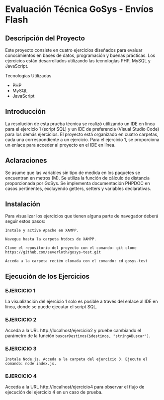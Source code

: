# Evaluación Técnica GoSys - Envíos Flash
## Descripción del Proyecto
Este proyecto consiste en cuatro ejercicios diseñados para evaluar conocimientos en bases de datos, programación y buenas prácticas. Los ejercicios están desarrollados utilizando las tecnologías PHP, MySQL y JavaScript.

Tecnologías Utilizadas
- PHP
- MySQL
- JavaScript

## Introducción
La resolución de esta prueba técnica se realizó utilizando un IDE en línea para el ejercicio 1 (script SQL) y un IDE de preferencia (Visual Studio Code) para los demás ejercicios. El proyecto está organizado en cuatro carpetas, cada una correspondiente a un ejercicio. Para el ejercicio 1, se proporciona un enlace para acceder al proyecto en el IDE en línea.

## Aclaraciones
Se asume que las variables sin tipo de medida en los paquetes se encuentran en metros (M).
Se utiliza la función de cálculo de distancia proporcionada por GoSys.
Se implementa documentación PHPDOC en casos pertinentes, excluyendo getters, setters y variables declarativas.

## Instalación
Para visualizar los ejercicios que tienen alguna parte de navegador deberá seguir estos pasos:

`Instale y active Apache en XAMPP.`

`Navegue hasta la carpeta htdocs de XAMPP.`

`Clone el repositorio del proyecto con el comando: git clone https://github.com/severloth/gosys-test.git`

`Acceda a la carpeta recién clonada con el comando: cd gosys-test`

## Ejecución de los Ejercicios
### EJERCICIO 1
La visualización del ejercicio 1 solo es posible a través del enlace al IDE en línea, donde se puede ejecutar el script SQL.

### EJERCICIO 2
Acceda a la URL http://localhost/ejercicio2 y pruebe cambiando el parámetro de la función `buscarDestinos($destinos, "stringABuscar")`.

### EJERCICIO 3
`Instale Node.js.
Acceda a la carpeta del ejercicio 3.
Ejecute el comando: node index.js.`

### EJERCICIO 4
Acceda a la URL http://localhost/ejercicio4 para observar el flujo de ejecución del ejercicio 4 en un caso de prueba.
